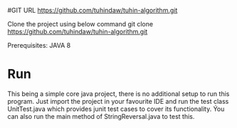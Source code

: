 #GIT URL
https://github.com/tuhindaw/tuhin-algorithm.git

Clone the project using below command
git clone https://github.com/tuhindaw/tuhin-algorithm.git

Prerequisites:
JAVA 8

# Run

This being a simple core java project, there is no additional setup to run this program. Just import the project in your favourite IDE and run the test class UnitTest.java
which provides junit test cases to cover its functionality. Ýou can also run the main method of StringReversal.java to test this.




